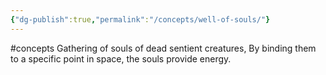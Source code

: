 ```yaml
---
{"dg-publish":true,"permalink":"/concepts/well-of-souls/"}
---
```


#concepts
Gathering of souls of dead sentient creatures, By binding them to a specific point in space, the souls provide energy.